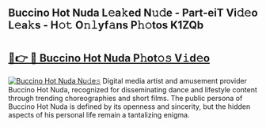 ## Buccino Hot Nuda L𝚎a𝚔ed N𝚞𝚍e - Part-eiT Vi𝚍𝚎o L𝚎a𝚔s - H𝚘𝚝 O𝚗𝚕yf𝚊ns P𝚑𝚘tos K1ZQb

# <h2><a href="http://kfdciu9.oniu.top/?m=Buccino+Hot+Nuda">🔗👉 🔴 Buccino Hot Nuda P𝚑ot𝚘𝚜 V𝚒d𝚎o</a></h2>

[![Buccino Hot Nuda Nu𝚍e𝚜](https://i.imgur.com/0qMVB7G.gif)](http://kfdciu9.oniu.top/?m=Buccino+Hot+Nuda)
Digital media artist and amusement provider Buccino Hot Nuda, recognized for disseminating dance and lifestyle content through trending choreographies and short films. The public persona of Buccino Hot Nuda is defined by its openness and sincerity, but the hidden aspects of his personal life remain a tantalizing enigma.  
